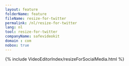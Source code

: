 ```yaml
---
layout: feature
folderName: feature
fileName: resize-for-twitter
permalink: /nl/resize-for-twitter
lang: nl
tool: resize-for-twitter
companyName: safevideokit
domain : com
nobox: true
---
```


{% include VideoEditorIndex/resizeForSocialMedia.html %}

   